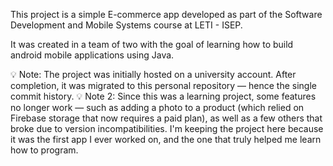 This project is a simple E-commerce app developed as part of the Software Development and Mobile Systems course at LETI - ISEP.

It was created in a team of two with the goal of learning how to build android mobile applications using Java.

💡 Note: The project was initially hosted on a university account. After completion, it was migrated to this personal repository — hence the single commit history.
💡 Note 2: Since this was a learning project, some features no longer work — such as adding a photo to a product (which relied on Firebase storage that now requires a paid plan), as well as a few others that broke due to version incompatibilities. I'm keeping the project here because it was the first app I ever worked on, and the one that truly helped me learn how to program.
